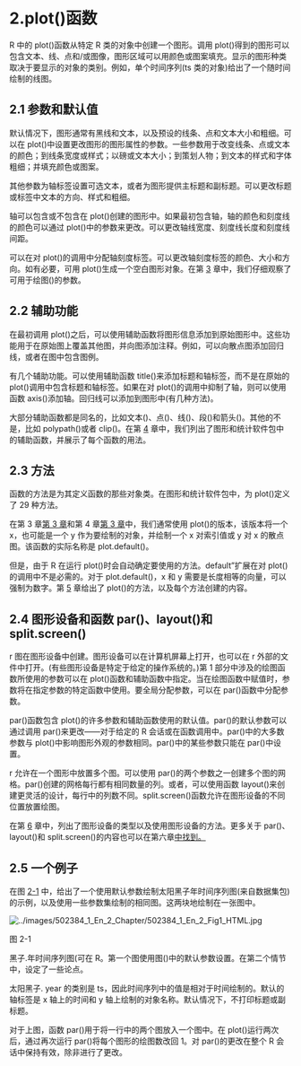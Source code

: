 # 2.plot()函数

R 中的 plot()函数从特定 R 类的对象中创建一个图形。调用 plot()得到的图形可以包含文本、线、点和/或图像，图形区域可以用颜色或图案填充。显示的图形种类取决于要显示的对象的类别。例如，单个时间序列(ts 类的对象)给出了一个随时间绘制的线图。

## 2.1 参数和默认值

默认情况下，图形通常有黑线和文本，以及预设的线条、点和文本大小和粗细。可以在 plot()中设置更改图形的图形属性的参数。一些参数用于改变线条、点或文本的颜色；到线条宽度或样式；以磅或文本大小；到策划人物；到文本的样式和字体粗细；并填充颜色或图案。

其他参数为轴标签设置可选文本，或者为图形提供主标题和副标题。可以更改标题或标签中文本的方向、样式和粗细。

轴可以包含或不包含在 plot()创建的图形中。如果最初包含轴，轴的颜色和刻度线的颜色可以通过 plot()中的参数来更改。可以更改轴线宽度、刻度线长度和刻度线间距。

可以在对 plot()的调用中分配轴刻度标签。可以更改轴刻度标签的颜色、大小和方向。如有必要，可用 plot()生成一个空白图形对象。在第 [3](03.html) 章中，我们仔细观察了可用于绘图()的参数。

## 2.2 辅助功能

在最初调用 plot()之后，可以使用辅助函数将图形信息添加到原始图形中。这些功能用于在原始图上覆盖其他图，并向图添加注释。例如，可以向散点图添加回归线，或者在图中包含图例。

有几个辅助功能。可以使用辅助函数 title()来添加标题和轴标签，而不是在原始的 plot()调用中包含标题和轴标签。如果在对 plot()的调用中抑制了轴，则可以使用函数 axis()添加轴。回归线可以添加到图形中(有几种方法)。

大部分辅助函数都是同名的，比如文本()、点()、线()、段()和箭头()。其他的不是，比如 polypath()或者 clip()。在第 [4](04.html) 章中，我们列出了图形和统计软件包中的辅助函数，并展示了每个函数的用法。

## 2.3 方法

函数的方法是为其定义函数的那些对象类。在图形和统计软件包中，为 plot()定义了 29 种方法。

在第 3 章[第 3 章](03.html)和第 4 章[第 3 章](04.html)中，我们通常使用 plot()的版本，该版本将一个 x，也可能是一个 y 作为要绘制的对象，并绘制一个 x 对索引值或 y 对 x 的散点图。该函数的实际名称是 plot.default()。

但是，由于 R 在运行 plot()时会自动确定要使用的方法。default”扩展在对 plot()的调用中不是必需的。对于 plot.default()，x 和 y 需要是长度相等的向量，可以强制为数字。第 [5](05.html) 章给出了 plot()的方法，以及每个方法创建的内容。

## 2.4 图形设备和函数 par()、layout()和 split.screen()

r 图在图形设备中创建。图形设备可以在计算机屏幕上打开，也可以在 r 外部的文件中打开。(有些图形设备是特定于给定的操作系统的。)第 1 部分中涉及的绘图函数所使用的参数可以在 plot()函数和辅助函数中指定。当在绘图函数中赋值时，参数将在指定参数的特定函数中使用。要全局分配参数，可以在 par()函数中分配参数。

par()函数包含 plot()的许多参数和辅助函数使用的默认值。par()的默认参数可以通过调用 par()来更改——对于给定的 R 会话或在函数调用中。par()中的大多数参数与 plot()中影响图形外观的参数相同。par()中的某些参数只能在 par()中设置。

r 允许在一个图形中放置多个图。可以使用 par()的两个参数之一创建多个图的网格。par()创建的网格每行都有相同数量的列。或者，可以使用函数 layout()来创建更灵活的设计，每行中的列数不同。split.screen()函数允许在图形设备的不同位置放置绘图。

在第 [6](06.html) 章中，列出了图形设备的类型以及使用图形设备的方法。更多关于 par()、layout()和 split.screen()的内容也可以在第六章[中找到。](06.html)

## 2.5 一个例子

在图 [2-1](#Fig1) 中，给出了一个使用默认参数绘制太阳黑子年时间序列图(来自数据集包)的示例，以及使用一些参数集绘制的相同图。这两块地绘制在一张图中。

![../images/502384_1_En_2_Chapter/502384_1_En_2_Fig1_HTML.jpg](../images/502384_1_En_2_Chapter/502384_1_En_2_Fig1_HTML.jpg)

图 2-1

黑子.年时间序列图(可在 R。第一个图使用图()中的默认参数设置。在第二个情节中，设定了一些论点。

太阳黑子. year 的类别是 ts，因此时间序列中的值是相对于时间绘制的。默认的轴标签是 x 轴上的时间和 y 轴上绘制的对象名称。默认情况下，不打印标题或副标题。

对于上图，函数 par()用于将一行中的两个图放入一个图中。在 plot()运行两次后，通过再次运行 par()将每个图形的绘图数改回 1。对 par()的更改在整个 R 会话中保持有效，除非进行了更改。